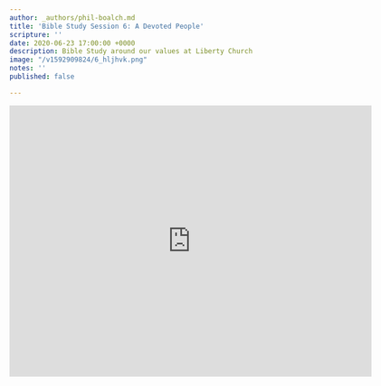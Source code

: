 ```yaml
---
author: _authors/phil-boalch.md
title: 'Bible Study Session 6: A Devoted People'
scripture: ''
date: 2020-06-23 17:00:00 +0000
description: Bible Study around our values at Liberty Church
image: "/v1592909824/6_hljhvk.png"
notes: ''
published: false

---
```

<iframe src="https://player.vimeo.com/video/431758581" width="640" height="480" frameborder="0" allow="autoplay; fullscreen" allowfullscreen></iframe>